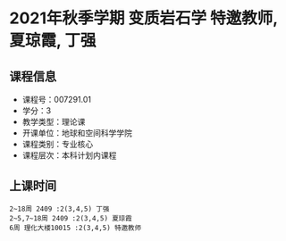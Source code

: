 # 2021年秋季学期 变质岩石学 特邀教师, 夏琼霞, 丁强






## 课程信息

- 课程号：007291.01
- 学分：3
- 教学类型：理论课
- 开课单位：地球和空间科学学院
- 课程类别：专业核心
- 课程层次：本科计划内课程

## 上课时间

```
2~18周 2409 :2(3,4,5) 丁强
2~5,7~18周 2409 :2(3,4,5) 夏琼霞
6周 理化大楼10015 :2(3,4,5) 特邀教师
```

